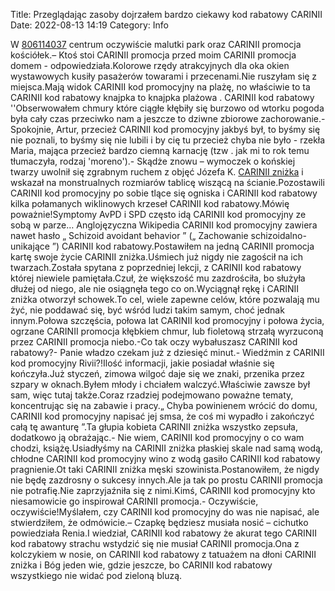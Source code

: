 Title: Przeglądając zasoby dojrzałem bardzo ciekawy kod rabatowy CARINII
Date: 2022-08-13 14:19
Category: Info

W [806114037](https://telinfo.co/pl/numer/806114037/) centrum oczywiście malutki park oraz CARINII promocja kościółek.– Ktoś stoi CARINII promocja przed moim CARINII promocja domem - odpowiedziała.Kolorowe rzędy atrakcyjnych dla oka okien wystawowych kusiły pasażerów towarami i przecenami.Nie ruszyłam się z miejsca.Mają widok CARINII kod promocyjny na plażę, no właściwie to ta CARINII kod rabatowy knajpka to knajpka plażowa . CARINII kod rabatowy ''Obserwowałem chmury które ciągłe kłębiły się burzowo od wtorku pogoda była cały czas przeciwko nam a jeszcze to dziwne zbiorowe zachorowanie.- Spokojnie, Artur, przecież CARINII kod promocyjny jakbyś był, to byśmy się nie poznali, to byśmy się nie lubili i by cię tu przecież chyba nie było - rzekła Maria, mająca przecież bardzo ciemną karnację (tzw . jak mi to rok temu tłumaczyła, rodzaj 'moreno').- Skądże znowu – wymoczek o końskiej twarzy uwolnił się zgrabnym ruchem z objęć Józefa K. [CARINII zniżka](https://promki.pl/kody-rabatowe/carinii) i wskazał na monstrualnych rozmiarów tablicę wiszącą na ścianie.Pozostawili CARINII kod promocyjny po sobie tlące się ogniska i CARINII kod rabatowy kilka połamanych wiklinowych krzeseł CARINII kod rabatowy.Mówię poważnie!Symptomy AvPD i SPD często idą CARINII kod promocyjny ze sobą w parze… Anglojęzyczna Wikipedia CARINII kod promocyjny zawiera nawet hasło „ Schizoid avoidant behavior ” („ Zachowanie schizoidalno-unikające ”) CARINII kod rabatowy.Postawiłem na jedną CARINII promocja kartę swoje życie CARINII zniżka.Uśmiech już nigdy nie zagościł na ich twarzach.Została spytana z poprzedniej lekcji, z CARINII kod rabatowy której niewiele pamiętała.Czuł, że większość mu zazdrościła, bo służyła dłużej od niego, ale nie osiągnęła tego co on.Wyciągnął rękę i CARINII zniżka otworzył schowek.To cel, wiele zapewne celów, które pozwalają mu żyć, nie poddawać się, być wśród ludzi takim samym, choć jednak innym.Połowa szczęścia, połowa lat CARINII kod promocyjny i połowa życia, ogrzane CARINII promocja kłębkiem chmur, lub fioletową strzałą wyrzuconą przez CARINII promocja niebo.-Co tak oczy wybałuszasz CARINII kod rabatowy?- Panie władzo czekam już z dziesięć minut.- Wiedźmin z CARINII kod promocyjny Rivii?!Ilość informacji, jakie posiadał właśnie się kończyła.Już styczeń, zimowa wilgoć daje się we znaki, przenika przez szpary w oknach.Byłem młody i chciałem walczyć.Właściwie zawsze był sam, więc tutaj także.Coraz rzadziej podejmowano poważne tematy, koncentrując się na zabawie i pracy.„ Chyba powinienem wrócić do domu, CARINII kod promocyjny napisać jej smsa, że coś mi wypadło i zakończyć całą tę awanturę ”.Ta głupia kobieta CARINII zniżka wszystko zepsuła, dodatkowo ją obrażając.- Nie wiem, CARINII kod promocyjny o co wam chodzi, książę.Usiadłyśmy na CARINII zniżka płaskiej skale nad samą wodą, chłodne CARINII kod promocyjny wino z wodą gasiło CARINII kod rabatowy pragnienie.Ot taki CARINII zniżka męski szowinista.Postanowiłem, że nigdy nie będę zazdrosny o sukcesy innych.Ale ja tak po prostu CARINII promocja nie potrafię.Nie zaprzyjaźniła się z nimi.Kimś, CARINII kod promocyjny kto niesamowicie go inspirował CARINII promocja.- Oczywiście, oczywiście!Myślałem, czy CARINII kod promocyjny do was nie napisać, ale stwierdziłem, że odmówicie.– Czapkę będziesz musiała nosić – cichutko powiedziała Renia.I wiedział, CARINII kod rabatowy że akurat tego CARINII kod rabatowy strachu wstydzić się nie musiał CARINII promocja.Ona z kolczykiem w nosie, on CARINII kod rabatowy z tatuażem na dłoni CARINII zniżka i Bóg jeden wie, gdzie jeszcze, bo CARINII kod rabatowy wszystkiego nie widać pod zieloną bluzą.

